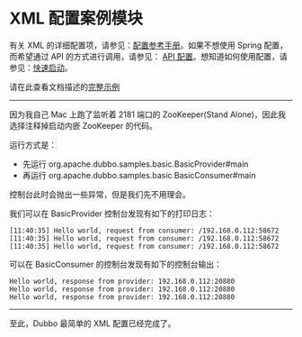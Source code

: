 # XML 配置案例模块

有关 XML 的详细配置项，请参见：[配置参考手册](http://dubbo.apache.org/zh-cn/docs/user/references/xml/introduction.html)。如果不想使用 Spring 配置，而希望通过 API 的方式进行调用，请参见： [API 配置](http://dubbo.apache.org/zh-cn/docs/user/configuration/api.html)。想知道如何使用配置，请参见：[快速启动](http://dubbo.apache.org/zh-cn/docs/user/quick-start.html)。

请在此查看文档描述的[完整示例](https://github.com/apache/dubbo-samples/tree/master/java/dubbo-samples-basic)

---

因为我自己 Mac 上跑了监听着 2181 端口的 ZooKeeper(Stand Alone)，因此我选择注释掉启动内嵌 ZooKeeper 的代码。

运行方式是：

- 先运行 org.apache.dubbo.samples.basic.BasicProvider#main
- 再运行 org.apache.dubbo.samples.basic.BasicConsumer#main

控制台此时会抛出一些异常，但是我们先不用理会。

我们可以在 BasicProvider 控制台发现有如下的打印日志：

```
[11:40:35] Hello world, request from consumer: /192.168.0.112:58672
[11:40:35] Hello world, request from consumer: /192.168.0.112:58672
[11:40:35] Hello world, request from consumer: /192.168.0.112:58672
```

可以在 BasicConsumer 的控制台发现有如下的控制台输出：

```
Hello world, response from provider: 192.168.0.112:20880
Hello world, response from provider: 192.168.0.112:20880
Hello world, response from provider: 192.168.0.112:20880
```

---

至此，Dubbo 最简单的 XML 配置已经完成了。